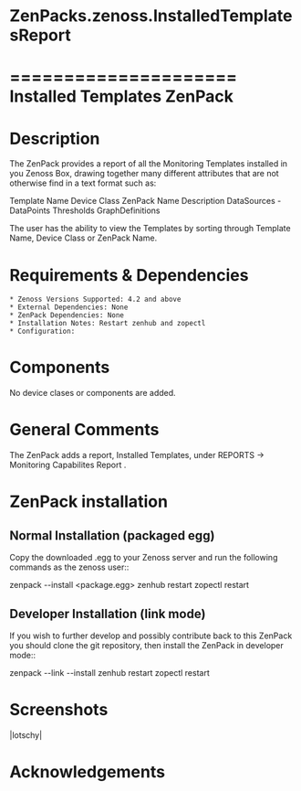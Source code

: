 # ZenPacks.zenoss.InstalledTemplatesReport

=====================
Installed Templates ZenPack 
=====================

Description
===========

The ZenPack provides a report of all the Monitoring Templates installed in you Zenoss Box, drawing together many different attributes that are not otherwise find in a text format such as:

Template Name
Device Class
ZenPack Name
Description
DataSources - DataPoints
Thresholds
GraphDefinitions

The user has the ability to view the Templates by sorting through Template Name, Device Class or ZenPack Name.


Requirements & Dependencies
===========================

    * Zenoss Versions Supported: 4.2 and above
    * External Dependencies: None
    * ZenPack Dependencies: None
    * Installation Notes: Restart zenhub and zopectl
    * Configuration:

Components
==========

No device clases or components are added.


General Comments
================

The ZenPack adds a report, Installed Templates, under REPORTS -> Monitoring Capabilites Report .


ZenPack installation
======================

Normal Installation (packaged egg)
----------------------------------
Copy the downloaded .egg to your Zenoss server and run the following commands as the zenoss
user::

   zenpack --install <package.egg>
   zenhub restart
   zopectl restart

Developer Installation (link mode)
----------------------------------
If you wish to further develop and possibly contribute back to this
ZenPack you should clone the git repository, then install the ZenPack in
developer mode::

   zenpack --link --install <package>
   zenhub restart
   zopectl restart



Screenshots
===========
|lotschy|


Acknowledgements
================
